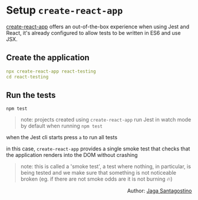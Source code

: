 # Setup `create-react-app`

[create-react-app](https://create-react-app.dev/docs/getting-started) offers an out-of-the-box experience when using Jest and React, it's already configured to allow tests to be written in ES6 and use JSX.

## Create the application

```yaml
npx create-react-app react-testing
cd react-testing
```

## Run the tests

`npm test`

> note: projects created using `create-react-app` run Jest in watch mode by default when running `npm test`

when the Jest cli starts press `a` to run all tests

in this case, `create-react-app` provides a single smoke test that checks that the application renders into the DOM without crashing

> note: this is called a 'smoke test', a test where nothing, in particular, is being tested and we make sure that something is not noticeable broken (eg. if there are not smoke odds are it is not burning 🔥)

<p style='text-align: right;'>Author: <a href="../about-us.md#jaga-santagostino">Jaga Santagostino</a></p>
